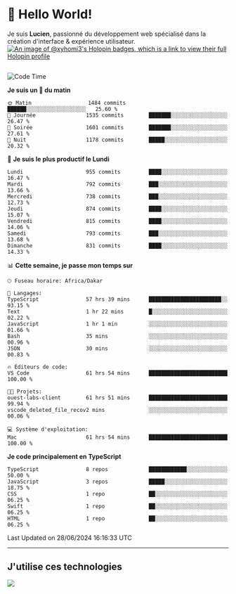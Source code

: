 # 👋 Hello World!

Je suis **Lucien**, passionné du développement web spécialisé dans la création d'interface & expérience utilisateur.
[![An image of @xyhomi3's Holopin badges, which is a link to view their full Holopin profile](https://holopin.me/xyhomi3)](https://holopin.io/@xyhomi3)

##

<!--START_SECTION:waka-->
![Code Time](http://img.shields.io/badge/Code%20Time-1%2C479%20hrs%2059%20mins-blue)

**Je suis un 🐤 du matin** 

```text
🌞 Matin                  1484 commits        ██████░░░░░░░░░░░░░░░░░░░   25.60 % 
🌆 Journée                1535 commits        ███████░░░░░░░░░░░░░░░░░░   26.47 % 
🌃 Soirée                 1601 commits        ███████░░░░░░░░░░░░░░░░░░   27.61 % 
🌙 Nuit                   1178 commits        █████░░░░░░░░░░░░░░░░░░░░   20.32 % 
```
📅 **Je suis le plus productif le Lundi** 

```text
Lundi                    955 commits         ████░░░░░░░░░░░░░░░░░░░░░   16.47 % 
Mardi                    792 commits         ███░░░░░░░░░░░░░░░░░░░░░░   13.66 % 
Mercredi                 738 commits         ███░░░░░░░░░░░░░░░░░░░░░░   12.73 % 
Jeudi                    874 commits         ████░░░░░░░░░░░░░░░░░░░░░   15.07 % 
Vendredi                 815 commits         ████░░░░░░░░░░░░░░░░░░░░░   14.06 % 
Samedi                   793 commits         ███░░░░░░░░░░░░░░░░░░░░░░   13.68 % 
Dimanche                 831 commits         ████░░░░░░░░░░░░░░░░░░░░░   14.33 % 
```


📊 **Cette semaine, je passe mon temps sur** 

```text
🕑︎ Fuseau horaire: Africa/Dakar

💬 Langages: 
TypeScript               57 hrs 39 mins      ███████████████████████░░   93.15 % 
Text                     1 hr 22 mins        █░░░░░░░░░░░░░░░░░░░░░░░░   02.22 % 
JavaScript               1 hr 1 min          ░░░░░░░░░░░░░░░░░░░░░░░░░   01.66 % 
Bash                     35 mins             ░░░░░░░░░░░░░░░░░░░░░░░░░   00.96 % 
JSON                     30 mins             ░░░░░░░░░░░░░░░░░░░░░░░░░   00.83 % 

🔥 Éditeurs de code: 
VS Code                  61 hrs 54 mins      █████████████████████████   100.00 % 

🐱‍💻 Projets: 
ouest-labs-client        61 hrs 51 mins      █████████████████████████   99.94 % 
vscode_deleted_file_recov2 mins              ░░░░░░░░░░░░░░░░░░░░░░░░░   00.06 % 

💻 Système d'exploitation: 
Mac                      61 hrs 54 mins      █████████████████████████   100.00 % 
```

**Je code principalement en TypeScript** 

```text
TypeScript               8 repos             ████████████░░░░░░░░░░░░░   50.00 % 
JavaScript               3 repos             █████░░░░░░░░░░░░░░░░░░░░   18.75 % 
CSS                      1 repo              ██░░░░░░░░░░░░░░░░░░░░░░░   06.25 % 
Swift                    1 repo              ██░░░░░░░░░░░░░░░░░░░░░░░   06.25 % 
HTML                     1 repo              ██░░░░░░░░░░░░░░░░░░░░░░░   06.25 % 
```




 Last Updated on 28/06/2024 16:16:33 UTC
<!--END_SECTION:waka-->
---

## J'utilise ces technologies

<p align="left">
  <a href="https://skillicons.dev">
    <img src="https://skillicons.dev/icons?i=ts,js,md,scss,tailwind,react,docker,express,astro,vite,nextjs,vercel,figma,ableton" />
  </a>
</p>

